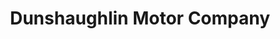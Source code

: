 ---
title: "Dunshaughlin Motor Company"
url: /dunshaughlin/dunshaughlin-motor-company/
shop: Autohaus
---